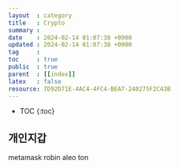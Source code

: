 ```yaml
---
layout  : category 
title   : Crypto 
summary : 
date    : 2024-02-14 01:07:38 +0900
updated : 2024-02-14 01:07:38 +0900
tag     : 
toc     : true
public  : true
parent  : [[index]] 
latex   : false
resource: 7D92D71E-4AC4-4FC4-BEA7-240275F2C43B
---
```

* TOC
{:toc}

## 개인지갑
metamask
robin
aleo
ton